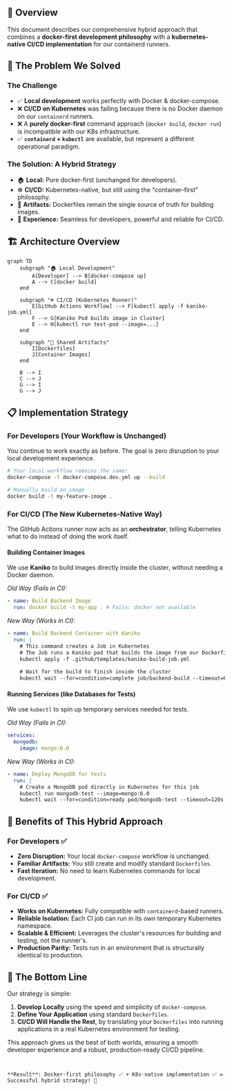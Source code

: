 
## 📖 Overview

This document describes our comprehensive hybrid approach that combines a **docker-first development philosophy** with a **kubernetes-native CI/CD implementation** for our containerd runners.

## 🎯 The Problem We Solved

### The Challenge
- ✅ **Local development** works perfectly with Docker & docker-compose.
- ❌ **CI/CD on Kubernetes** was failing because there is no Docker daemon on our `containerd` runners.
- ❌ A **purely docker-first** command approach (`docker build`, `docker run`) is incompatible with our K8s infrastructure.
- ✅ **`containerd` + `kubectl`** are available, but represent a different operational paradigm.

### The Solution: A Hybrid Strategy
- 🏠 **Local:** Pure docker-first (unchanged for developers).
- ☸️ **CI/CD:** Kubernetes-native, but still using the "container-first" philosophy.
- 🐳 **Artifacts:** Dockerfiles remain the single source of truth for building images.
- 🔄 **Experience:** Seamless for developers, powerful and reliable for CI/CD.

## 🏗️ Architecture Overview

```mermaid
graph TD
    subgraph "🏠 Local Development"
        A[Developer] --> B[docker-compose up]
        A --> C[docker build]
    end
    
    subgraph "☸️ CI/CD (Kubernetes Runner)"
        E[GitHub Actions Workflow] --> F[kubectl apply -f kaniko-job.yml]
        F --> G[Kaniko Pod builds image in Cluster]
        E --> H[kubectl run test-pod --image=...]
    end
    
    subgraph "🐳 Shared Artifacts"
        I[Dockerfiles]
        J[Container Images]
    end
    
    B --> I
    C --> J
    G --> I
    G --> J
````

## 📋 Implementation Strategy

### For Developers (Your Workflow is Unchanged)

You continue to work exactly as before. The goal is zero disruption to your local development experience.

```bash
# Your local workflow remains the same!
docker-compose -f docker-compose.dev.yml up --build

# Manually build an image
docker build -t my-feature-image .
```

### For CI/CD (The New Kubernetes-Native Way)

The GitHub Actions runner now acts as an **orchestrator**, telling Kubernetes what to do instead of doing the work itself.

#### Building Container Images

We use **Kaniko** to build images directly inside the cluster, without needing a Docker daemon.

*Old Way (Fails in CI):*

```yaml
- name: Build Backend Image
  run: docker build -t my-app . # Fails: docker not available
```

*New Way (Works in CI):*

```yaml
- name: Build Backend Container with Kaniko
  run: |
    # This command creates a Job in Kubernetes
    # The Job runs a Kaniko pod that builds the image from our Dockerfile
    kubectl apply -f .github/templates/kaniko-build-job.yml
    
    # Wait for the build to finish inside the cluster
    kubectl wait --for=condition=complete job/backend-build --timeout=600s
```

#### Running Services (like Databases for Tests)

We use `kubectl` to spin up temporary services needed for tests.

*Old Way (Fails in CI):*

```yaml
services:
  mongodb:
    image: mongo:6.0
```

*New Way (Works in CI):*

```yaml
- name: Deploy MongoDB for tests
  run: |
    # Create a MongoDB pod directly in Kubernetes for this job
    kubectl run mongodb-test --image=mongo:6.0
    kubectl wait --for=condition=ready pod/mongodb-test --timeout=120s
```

## 🎯 Benefits of This Hybrid Approach

### For Developers ✅

  - **Zero Disruption:** Your local `docker-compose` workflow is unchanged.
  - **Familiar Artifacts:** You still create and modify standard `Dockerfiles`.
  - **Fast Iteration:** No need to learn Kubernetes commands for local development.

### For CI/CD ✅

  - **Works on Kubernetes:** Fully compatible with `containerd`-based runners.
  - **Reliable Isolation:** Each CI job can run in its own temporary Kubernetes namespace.
  - **Scalable & Efficient:** Leverages the cluster's resources for building and testing, not the runner's.
  - **Production Parity:** Tests run in an environment that is structurally identical to production.

## 🚀 The Bottom Line

Our strategy is simple:

1.  **Develop Locally** using the speed and simplicity of `docker-compose`.
2.  **Define Your Application** using standard `Dockerfiles`.
3.  **CI/CD Will Handle the Rest**, by translating your `Dockerfiles` into running applications in a real Kubernetes environment for testing.

This approach gives us the best of both worlds, ensuring a smooth developer experience and a robust, production-ready CI/CD pipeline.

```


**Result**: Docker-first philosophy ✅ + K8s-native implementation ✅ = Successful hybrid strategy! 🚀
